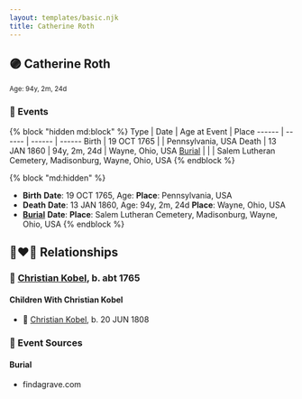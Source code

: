 ```yaml
---
layout: templates/basic.njk
title: Catherine Roth
---
```

## 🟣 Catherine Roth
<small>Age: 94y, 2m, 24d</small>


### 📆 Events

{% block "hidden md:block" %}
Type | Date | Age at Event | Place
------ | ------ | ------ | ------
Birth | 19 OCT 1765 |  | Pennsylvania, USA
Death | 13 JAN 1860 | 94y, 2m, 24d | Wayne, Ohio, USA
[Burial](#event-event-5) |  |  | Salem Lutheran Cemetery, Madisonburg, Wayne, Ohio, USA
{% endblock %}

{% block "md:hidden" %}
- **Birth**
**Date**: 19 OCT 1765, Age:
**Place**: Pennsylvania, USA
- **Death**
**Date**: 13 JAN 1860, Age: 94y, 2m, 24d
**Place**: Wayne, Ohio, USA
- **[Burial](#event-event-5)**
**Date**:
**Place**: Salem Lutheran Cemetery, Madisonburg, Wayne, Ohio, USA
{% endblock %}

## 👩‍❤️‍👨 Relationships

### 🔵 [Christian Kobel](/people/6/64236632), b. abt 1765

#### Children With Christian Kobel
* 🔵 [Christian Kobel](/people/1/17423128), b. 20 JUN 1808
### 📰 Event Sources

#### <a id="event-event-5"></a> Burial
* findagrave.com
